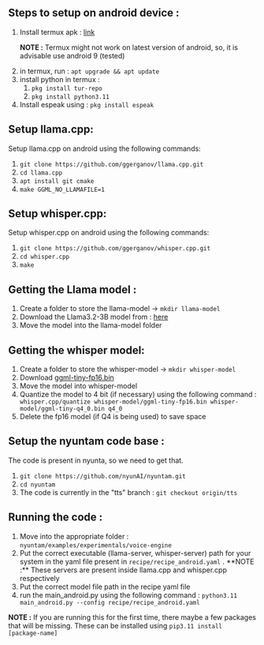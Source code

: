 ## Steps to setup on android device : 

<ol> 
<li> Install termux apk : <a href=https://github.com/termux/termux-app/releases/tag/v0.118.1> link </a>  </li>

**NOTE :** Termux might not work on latest version of android, so, it is advisable use android 9 (tested) 

<li> in termux, run : <code>apt upgrade && apt update</code></li>
<li> install python in termux : <ol> <li><code>pkg install tur-repo</code></li> <li><code>pkg install python3.11</code></li></ol>
<li> Install espeak using :  <code>pkg install espeak</code> </li>
</ol>

## Setup llama.cpp:
Setup llama.cpp on android using the following commands:
<ol>
<li><code>git clone https://github.com/ggerganov/llama.cpp.git</code></li>
<li><code>cd llama.cpp</code> </li>
<li><code>apt install git cmake</code> </li>
<li><code>make GGML_NO_LLAMAFILE=1</code></li>
</ol>

## Setup whisper.cpp:
Setup whisper.cpp on android using the following commands:
<ol>
<li> <code>git clone https://github.com/ggerganov/whisper.cpp.git</code></li>
<li> <code>cd whisper.cpp </code></li>
<li> <code>make</code> </li>
</ol>

## Getting the Llama model : 

<ol> 
<li> Create a folder to store the llama-model -> <code>mkdir llama-model</code></li>
<li> Download the Llama3.2-3B model from : <a href = https://huggingface.co/bartowski/Llama-3.2-3B-Instruct-GGUF/tree/main?show_file_info=Llama-3.2-3B-Instruct-Q4_0_4_4.gguf> here </a> </li>
<li> Move the model into the llama-model folder </li>
</ol>

## Getting the whisper model:
<ol>
<li> Create a folder to store the whisper-model -> <code>mkdir whisper-model</code> </li>
<li> Download <a href = https://huggingface.co/danielus/ggml-whisper-models/tree/main>ggml-tiny-fp16.bin</a></li>
<li>Move the model into whisper-model</li>
<li>Quantize the model to 4 bit (if necessary) using the following command :<code> whisper.cpp/quantize whisper-model/ggml-tiny-fp16.bin whisper-model/ggml-tiny-q4_0.bin q4_0</code> </li>
<li> Delete the fp16 model (if Q4 is being used) to save space </li>
</ol>

## Setup the nyuntam code base :
The code is present in nyunta, so we need to get that. 

<ol>
<li><code>git clone https://github.com/nyunAI/nyuntam.git</code> </li>
<li> <code>cd nyuntam </code></li>
<li> The code is currently in the "tts" branch : <code>git checkout origin/tts</code> </li>
</ol>

## Running the code : 
<ol>
<li> Move into the appropriate folder : <code>nyuntam/examples/experimentals/voice-engine</code> </li>
<li> Put the correct executable (llama-server, whisper-server) path for your system in the yaml file present in <code>recipe/recipe_android.yaml</code> . **NOTE :** These servers are present inside llama.cpp and whisper.cpp respectively </li>
<li> Put the correct model file path in the recipe yaml file </li>
<li>run the main_android.py using the following command : <code>python3.11 main_android.py --config recipe/recipe_android.yaml</code> </li>
</ol>

**NOTE :** If you are running this for the first time, there maybe a few packages that will be missing. These can be installed using  `pip3.11 install [package-name]`



